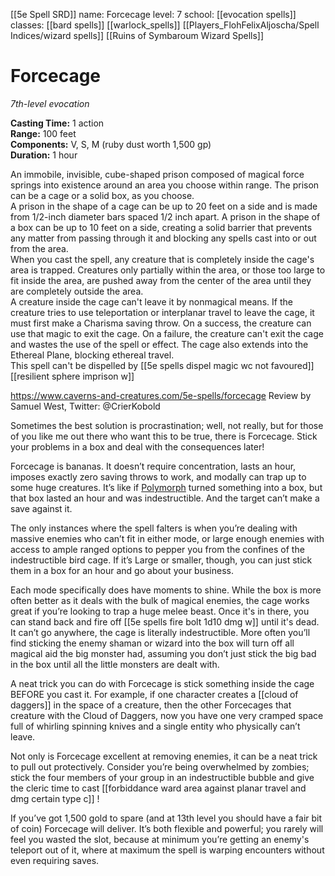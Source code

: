 [[5e Spell SRD]]
name: Forcecage
level: 7
school: [[evocation spells]]
classes: [[bard spells]]
         [[warlock_spells]]
         [[Players_FlohFelixAljoscha/Spell Indices/wizard spells]]
         [[Ruins of Symbaroum Wizard Spells]]

# Forcecage 
_7th-level evocation_ 

**Casting Time:** 1 action    
**Range:** 100 feet    
**Components:** V, S, M (ruby dust worth 1,500 gp)    
**Duration:** 1 hour 

An immobile, invisible, cube-shaped prison composed of magical force springs into existence around an area you choose within range. The prison can be a cage or a solid box, as you choose.    
A prison in the shape of a cage can be up to 20 feet on a side and is made from 1/2-inch diameter bars spaced 1/2 inch apart. A prison in the shape of a box can be up to 10 feet on a side, creating a solid barrier that prevents any matter from passing through it and blocking any spells cast into or out from the area.    
When you cast the spell, any creature that is completely inside the cage's area is trapped. Creatures only partially within the area, or those too large to fit inside the area, are pushed away from the center of the area until they are completely outside the area.    
A creature inside the cage can't leave it by nonmagical means. If the creature tries to use teleportation or interplanar travel to leave the cage, it must first make a Charisma saving throw. On a success, the creature can use that magic to exit the cage. On a failure, the creature can't exit the cage and wastes the use of the spell or effect. The cage also extends into the Ethereal Plane, blocking ethereal travel.    
This spell can't be dispelled by [[5e spells dispel magic wc not favoured]]
[[resilient sphere imprison w]]




https://www.caverns-and-creatures.com/5e-spells/forcecage
Review by Samuel West, Twitter: @CrierKobold

Sometimes the best solution is procrastination; well, not really, but for those of you like me out there who want this to be true, there is Forcecage. Stick your problems in a box and deal with the consequences later!

Forcecage is bananas. It doesn’t require concentration, lasts an hour, imposes exactly zero saving throws to work, and modally can trap up to some huge creatures. It’s like if [Polymorph](https://www.caverns-and-creatures.com/5e-spells/polymorph) turned something into a box, but that box lasted an hour and was indestructible. And the target can’t make a save against it.

The only instances where the spell falters is when you’re dealing with massive enemies who can’t fit in either mode, or large enough enemies with access to ample ranged options to pepper you from the confines of the indestructible bird cage. If it’s Large or smaller, though, you can just stick them in a box for an hour and go about your business.

Each mode specifically does have moments to shine. While the box is more often better as it deals with the bulk of magical enemies, the cage works great if you’re looking to trap a huge melee beast. Once it's in there, you can stand back and fire off [[5e spells fire bolt 1d10 dmg w]] until it's dead. It can’t go anywhere, the cage is literally indestructible. More often you’ll find sticking the enemy shaman or wizard into the box will turn off all magical aid the big monster had, assuming you don’t just stick the big bad in the box until all the little monsters are dealt with.

A neat trick you can do with Forcecage is stick something inside the cage BEFORE you cast it. For example, if one character creates a [[cloud of daggers]] in the space of a creature, then the other Forcecages that creature with the Cloud of Daggers, now you have one very cramped space full of whirling spinning knives and a single entity who physically can’t leave.

Not only is Forcecage excellent at removing enemies, it can be a neat trick to pull out protectively. Consider you’re being overwhelmed by zombies; stick the four members of your group in an indestructible bubble and give the cleric time to cast [[forbiddance ward area against planar travel and dmg certain type c]] !

If you’ve got 1,500 gold to spare (and at 13th level you should have a fair bit of coin) Forcecage will deliver. It’s both flexible and powerful; you rarely will feel you wasted the slot, because at minimum you’re getting an enemy's teleport out of it, where at maximum the spell is warping encounters without even requiring saves.